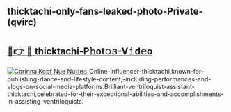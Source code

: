 ## thicktachi-only-fans​-leaked-photo​-Private-(qvirc)


# <h2><a href="https://mediaupload.pro?title=thicktachi&ref=git">🔗👉 🔴 thicktachi-P𝚑ot𝚘𝚜-V𝚒d𝚎o</a></h2>

[![Corinna Kopf Nue Nu𝚍e𝚜](https://i.imgur.com/0qMVB7G.gif)](https://mediaupload.pro?title=thicktachi&ref=git)
Online-influencer-thicktachi,known-for-publishing-dance-and-lifestyle-content,-including-performances-and-vlogs-on-social-media-platforms.Brilliant-ventriloquist-assistant-thicktachi,celebrated-for-their-exceptional-abilities-and-accomplishments-in-assisting-ventriloquists.  
